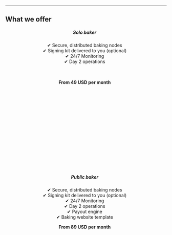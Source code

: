 <section id="offerings">
  <div class="container">
  <div class="col-lg-8">
    <div class="crypto-box">
    <hr class="section-heading-spacer">
      <h2 class="crypto-title">What we offer</h2>
        <ul class="flex-container">
            <div class="view-offering overlay zoom">
              <a style="text-decoration:none" href="/tezos-pricing-chart/">
                <div class="card btn-no-waves" style="width: 28rem;height:27rem;">
                    <div class="card-body" style="text-align: center;">
                    <h5 class="offering-item-title">Solo baker</h5>
                    <p class="card-text-offering">&#10004; Secure, distributed baking nodes
                    <br/>&#10004; Signing kit delivered to you (optional)
                    <br/>&#10004; 24/7 Monitoring
                    <br/>&#10004; Day 2 operations
                    <br/>
                    <br/>
                    <br/>
                    </p>
                    <p style="align:center;font-weight:bold;">From 49 USD per month</p>
                    </div>
                </div>
                </a>
            </div>
            <div class="view-offering overlay zoom">
              <a style="text-decoration:none;" href="/tezos-pricing-chart/" target="_blank">
                <div class="card btn-no-waves" style="width: 28rem;height:27rem;">
                    <div class="card-body" style="text-align: center;">
                    <h5 class="offering-item-title">Public baker</h5>
                    <p class="card-text-offering">&#10004; Secure, distributed baking nodes
                    <br/>&#10004; Signing kit delivered to you (optional)
                    <br/>&#10004; 24/7 Monitoring
                    <br/>&#10004; Day 2 operations
                    <br/>&#10004; Payout engine
                    <br/>&#10004; Baking website template
                    <br/>
                    </p>
                    <p style="align:center;font-weight:bold;">From 89 USD per month</p>
                    </div>
                </div>
                </a>
            </div>
        </ul>
    </div>
  </div>
  </div>
</section>
